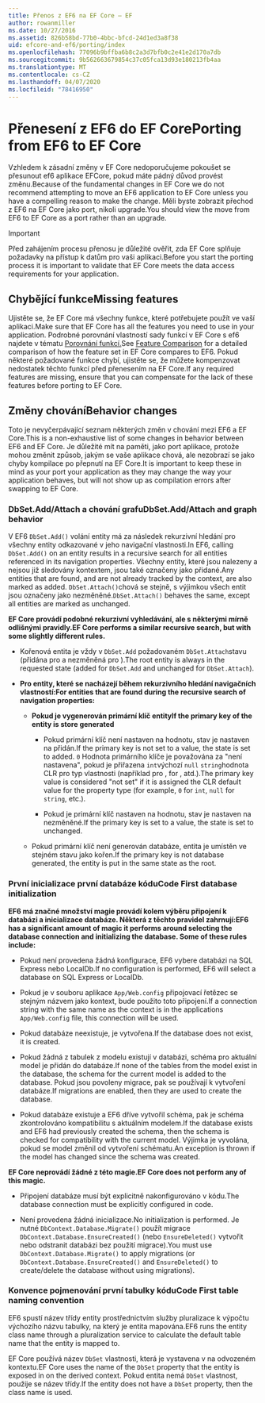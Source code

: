 ```yaml
---
title: Přenos z EF6 na EF Core – EF
author: rowanmiller
ms.date: 10/27/2016
ms.assetid: 826b58bd-77b0-4bbc-bfcd-24d1ed3a8f38
uid: efcore-and-ef6/porting/index
ms.openlocfilehash: 77096b9bffba6b8c2a3d7bfb0c2e41e2d170a7db
ms.sourcegitcommit: 9b562663679854c37c05fca13d93e180213fb4aa
ms.translationtype: MT
ms.contentlocale: cs-CZ
ms.lasthandoff: 04/07/2020
ms.locfileid: "78416950"
---
```

# <a name="porting-from-ef6-to-ef-core"></a><span data-ttu-id="abfae-102">Přenesení z EF6 do EF Core</span><span class="sxs-lookup"><span data-stu-id="abfae-102">Porting from EF6 to EF Core</span></span>

<span data-ttu-id="abfae-103">Vzhledem k zásadní změny v EF Core nedoporučujeme pokoušet se přesunout ef6 aplikace EFCore, pokud máte pádný důvod provést změnu.</span><span class="sxs-lookup"><span data-stu-id="abfae-103">Because of the fundamental changes in EF Core we do not recommend attempting to move an EF6 application to EF Core unless you have a compelling reason to make the change.</span></span>
<span data-ttu-id="abfae-104">Měli byste zobrazit přechod z EF6 na EF Core jako port, nikoli upgrade.</span><span class="sxs-lookup"><span data-stu-id="abfae-104">You should view the move from EF6 to EF Core as a port rather than an upgrade.</span></span>

> [!IMPORTANT]
> <span data-ttu-id="abfae-105">Před zahájením procesu přenosu je důležité ověřit, zda EF Core splňuje požadavky na přístup k datům pro vaši aplikaci.</span><span class="sxs-lookup"><span data-stu-id="abfae-105">Before you start the porting process it is important to validate that EF Core meets the data access requirements for your application.</span></span>

## <a name="missing-features"></a><span data-ttu-id="abfae-106">Chybějící funkce</span><span class="sxs-lookup"><span data-stu-id="abfae-106">Missing features</span></span>

<span data-ttu-id="abfae-107">Ujistěte se, že EF Core má všechny funkce, které potřebujete použít ve vaší aplikaci.</span><span class="sxs-lookup"><span data-stu-id="abfae-107">Make sure that EF Core has all the features you need to use in your application.</span></span> <span data-ttu-id="abfae-108">Podrobné porovnání vlastností sady funkcí v EF Core s ef6 najdete v tématu [Porovnání funkcí.](xref:efcore-and-ef6/index)</span><span class="sxs-lookup"><span data-stu-id="abfae-108">See [Feature Comparison](xref:efcore-and-ef6/index) for a detailed comparison of how the feature set in EF Core compares to EF6.</span></span> <span data-ttu-id="abfae-109">Pokud některé požadované funkce chybí, ujistěte se, že můžete kompenzovat nedostatek těchto funkcí před přenesením na EF Core.</span><span class="sxs-lookup"><span data-stu-id="abfae-109">If any required features are missing, ensure that you can compensate for the lack of these features before porting to EF Core.</span></span>

## <a name="behavior-changes"></a><span data-ttu-id="abfae-110">Změny chování</span><span class="sxs-lookup"><span data-stu-id="abfae-110">Behavior changes</span></span>

<span data-ttu-id="abfae-111">Toto je nevyčerpávající seznam některých změn v chování mezi EF6 a EF Core.</span><span class="sxs-lookup"><span data-stu-id="abfae-111">This is a non-exhaustive list of some changes in behavior between EF6 and EF Core.</span></span> <span data-ttu-id="abfae-112">Je důležité mít na paměti, jako port aplikace, protože mohou změnit způsob, jakým se vaše aplikace chová, ale nezobrazí se jako chyby kompilace po přepnutí na EF Core.</span><span class="sxs-lookup"><span data-stu-id="abfae-112">It is important to keep these in mind as your port your application as they may change the way your application behaves, but will not show up as compilation errors after swapping to EF Core.</span></span>

### <a name="dbsetaddattach-and-graph-behavior"></a><span data-ttu-id="abfae-113">DbSet.Add/Attach a chování grafu</span><span class="sxs-lookup"><span data-stu-id="abfae-113">DbSet.Add/Attach and graph behavior</span></span>

<span data-ttu-id="abfae-114">V EF6 `DbSet.Add()` volání entity má za následek rekurzivní hledání pro všechny entity odkazované v jeho navigační vlastnosti.</span><span class="sxs-lookup"><span data-stu-id="abfae-114">In EF6, calling `DbSet.Add()` on an entity results in a recursive search for all entities referenced in its navigation properties.</span></span> <span data-ttu-id="abfae-115">Všechny entity, které jsou nalezeny a nejsou již sledovány kontextem, jsou také označeny jako přidané.</span><span class="sxs-lookup"><span data-stu-id="abfae-115">Any entities that are found, and are not already tracked by the context, are also marked as added.</span></span> <span data-ttu-id="abfae-116">`DbSet.Attach()`chová se stejně, s výjimkou všech entit jsou označeny jako nezměněné.</span><span class="sxs-lookup"><span data-stu-id="abfae-116">`DbSet.Attach()` behaves the same, except all entities are marked as unchanged.</span></span>

<span data-ttu-id="abfae-117">**EF Core provádí podobné rekurzivní vyhledávání, ale s některými mírně odlišnými pravidly.**</span><span class="sxs-lookup"><span data-stu-id="abfae-117">**EF Core performs a similar recursive search, but with some slightly different rules.**</span></span>

*  <span data-ttu-id="abfae-118">Kořenová entita je vždy v `DbSet.Add` požadovaném `DbSet.Attach`stavu (přidána pro a nezměněná pro ).</span><span class="sxs-lookup"><span data-stu-id="abfae-118">The root entity is always in the requested state (added for `DbSet.Add` and unchanged for `DbSet.Attach`).</span></span>

*  <span data-ttu-id="abfae-119">**Pro entity, které se nacházejí během rekurzivního hledání navigačních vlastností:**</span><span class="sxs-lookup"><span data-stu-id="abfae-119">**For entities that are found during the recursive search of navigation properties:**</span></span>

    *  <span data-ttu-id="abfae-120">**Pokud je vygenerován primární klíč entity**</span><span class="sxs-lookup"><span data-stu-id="abfae-120">**If the primary key of the entity is store generated**</span></span>

        * <span data-ttu-id="abfae-121">Pokud primární klíč není nastaven na hodnotu, stav je nastaven na přidán.</span><span class="sxs-lookup"><span data-stu-id="abfae-121">If the primary key is not set to a value, the state is set to added.</span></span> <span data-ttu-id="abfae-122">`0` Hodnota primárního klíče je považována za "není nastavena", pokud je přiřazena `int`výchozí `null` `string`hodnota CLR pro typ vlastnosti (například pro , for , atd.).</span><span class="sxs-lookup"><span data-stu-id="abfae-122">The primary key value is considered "not set" if it is assigned the CLR default value for the property type (for example, `0` for `int`, `null` for `string`, etc.).</span></span>

        * <span data-ttu-id="abfae-123">Pokud je primární klíč nastaven na hodnotu, stav je nastaven na nezměněné.</span><span class="sxs-lookup"><span data-stu-id="abfae-123">If the primary key is set to a value, the state is set to unchanged.</span></span>

    *  <span data-ttu-id="abfae-124">Pokud primární klíč není generován databáze, entita je umístěn ve stejném stavu jako kořen.</span><span class="sxs-lookup"><span data-stu-id="abfae-124">If the primary key is not database generated, the entity is put in the same state as the root.</span></span>

### <a name="code-first-database-initialization"></a><span data-ttu-id="abfae-125">První inicializace první databáze kódu</span><span class="sxs-lookup"><span data-stu-id="abfae-125">Code First database initialization</span></span>

<span data-ttu-id="abfae-126">**EF6 má značné množství magie provádí kolem výběru připojení k databázi a inicializace databáze. Některá z těchto pravidel zahrnují:**</span><span class="sxs-lookup"><span data-stu-id="abfae-126">**EF6 has a significant amount of magic it performs around selecting the database connection and initializing the database. Some of these rules include:**</span></span>

* <span data-ttu-id="abfae-127">Pokud není provedena žádná konfigurace, EF6 vybere databázi na SQL Express nebo LocalDb.</span><span class="sxs-lookup"><span data-stu-id="abfae-127">If no configuration is performed, EF6 will select a database on SQL Express or LocalDb.</span></span>

* <span data-ttu-id="abfae-128">Pokud je v souboru aplikace `App/Web.config` připojovací řetězec se stejným názvem jako kontext, bude použito toto připojení.</span><span class="sxs-lookup"><span data-stu-id="abfae-128">If a connection string with the same name as the context is in the applications `App/Web.config` file, this connection will be used.</span></span>

* <span data-ttu-id="abfae-129">Pokud databáze neexistuje, je vytvořena.</span><span class="sxs-lookup"><span data-stu-id="abfae-129">If the database does not exist, it is created.</span></span>

* <span data-ttu-id="abfae-130">Pokud žádná z tabulek z modelu existují v databázi, schéma pro aktuální model je přidán do databáze.</span><span class="sxs-lookup"><span data-stu-id="abfae-130">If none of the tables from the model exist in the database, the schema for the current model is added to the database.</span></span> <span data-ttu-id="abfae-131">Pokud jsou povoleny migrace, pak se používají k vytvoření databáze.</span><span class="sxs-lookup"><span data-stu-id="abfae-131">If migrations are enabled, then they are used to create the database.</span></span>

* <span data-ttu-id="abfae-132">Pokud databáze existuje a EF6 dříve vytvořil schéma, pak je schéma zkontrolováno kompatibilitu s aktuálním modelem.</span><span class="sxs-lookup"><span data-stu-id="abfae-132">If the database exists and EF6 had previously created the schema, then the schema is checked for compatibility with the current model.</span></span> <span data-ttu-id="abfae-133">Výjimka je vyvolána, pokud se model změnil od vytvoření schématu.</span><span class="sxs-lookup"><span data-stu-id="abfae-133">An exception is thrown if the model has changed since the schema was created.</span></span>

<span data-ttu-id="abfae-134">**EF Core neprovádí žádné z této magie.**</span><span class="sxs-lookup"><span data-stu-id="abfae-134">**EF Core does not perform any of this magic.**</span></span>

* <span data-ttu-id="abfae-135">Připojení databáze musí být explicitně nakonfigurováno v kódu.</span><span class="sxs-lookup"><span data-stu-id="abfae-135">The database connection must be explicitly configured in code.</span></span>

* <span data-ttu-id="abfae-136">Není provedena žádná inicializace.</span><span class="sxs-lookup"><span data-stu-id="abfae-136">No initialization is performed.</span></span> <span data-ttu-id="abfae-137">Je nutné `DbContext.Database.Migrate()` použít migrace `DbContext.Database.EnsureCreated()` (nebo `EnsureDeleted()` vytvořit nebo odstranit databázi bez použití migrace).</span><span class="sxs-lookup"><span data-stu-id="abfae-137">You must use `DbContext.Database.Migrate()` to apply migrations (or `DbContext.Database.EnsureCreated()` and `EnsureDeleted()` to create/delete the database without using migrations).</span></span>

### <a name="code-first-table-naming-convention"></a><span data-ttu-id="abfae-138">Konvence pojmenování první tabulky kódu</span><span class="sxs-lookup"><span data-stu-id="abfae-138">Code First table naming convention</span></span>

<span data-ttu-id="abfae-139">EF6 spustí název třídy entity prostřednictvím služby pluralizace k výpočtu výchozího názvu tabulky, na který je entita mapována.</span><span class="sxs-lookup"><span data-stu-id="abfae-139">EF6 runs the entity class name through a pluralization service to calculate the default table name that the entity is mapped to.</span></span>

<span data-ttu-id="abfae-140">EF Core používá název `DbSet` vlastnosti, která je vystavena v na odvozeném kontextu.</span><span class="sxs-lookup"><span data-stu-id="abfae-140">EF Core uses the name of the `DbSet` property that the entity is exposed in on the derived context.</span></span> <span data-ttu-id="abfae-141">Pokud entita nemá `DbSet` vlastnost, použije se název třídy.</span><span class="sxs-lookup"><span data-stu-id="abfae-141">If the entity does not have a `DbSet` property, then the class name is used.</span></span>
